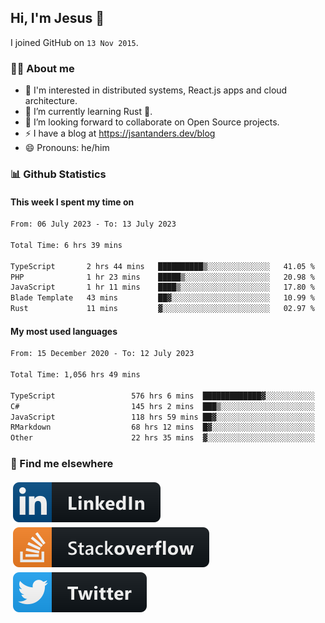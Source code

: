 ## Hi, I'm Jesus 👋

I joined GitHub on `13 Nov 2015`.

<!-- Talking about you -->

### 👨‍💻 About me

- 👦 I'm interested in distributed systems, React.js apps and cloud architecture.
- 🌱 I’m currently learning Rust 🦀.
- 👯 I’m looking forward to collaborate on Open Source projects.
- ⚡️ I have a blog at <https://jsantanders.dev/blog>
- 😄 Pronouns: he/him

### 📊 Github Statistics

#### This week I spent my time on

<!--START_SECTION:weekly-->

```txt
From: 06 July 2023 - To: 13 July 2023

Total Time: 6 hrs 39 mins

TypeScript       2 hrs 44 mins   ██████████▒░░░░░░░░░░░░░░   41.05 %
PHP              1 hr 23 mins    █████▒░░░░░░░░░░░░░░░░░░░   20.98 %
JavaScript       1 hr 11 mins    ████▒░░░░░░░░░░░░░░░░░░░░   17.80 %
Blade Template   43 mins         ██▓░░░░░░░░░░░░░░░░░░░░░░   10.99 %
Rust             11 mins         ▓░░░░░░░░░░░░░░░░░░░░░░░░   02.97 %
```

<!--END_SECTION:weekly-->

#### My most used languages

<!--START_SECTION:alltime-->

```txt
From: 15 December 2020 - To: 12 July 2023

Total Time: 1,056 hrs 49 mins

TypeScript                 576 hrs 6 mins  █████████████▓░░░░░░░░░░░   54.51 %
C#                         145 hrs 2 mins  ███▒░░░░░░░░░░░░░░░░░░░░░   13.72 %
JavaScript                 118 hrs 59 mins ██▓░░░░░░░░░░░░░░░░░░░░░░   11.26 %
RMarkdown                  68 hrs 12 mins  █▓░░░░░░░░░░░░░░░░░░░░░░░   06.45 %
Other                      22 hrs 35 mins  ▓░░░░░░░░░░░░░░░░░░░░░░░░   02.14 %
```

<!--END_SECTION:alltime-->

### 📢 Find me elsewhere

<p>
  <a target="_blank" href="https://linkedin.com/in/jsantanders">
    <img src="https://github.com/jsantanders/jsantanders/blob/master/img/linkedin.svg" alt="LinkedIn" style="vertical-align:top; margin:4px">
  </a>
  
  <a target="_blank" href="https://stackoverflow.com/users/7318331/jesus-santander">
    <img src="https://github.com/jsantanders/jsantanders/blob/master/img/stackoverflow.svg" alt="StackOverflow" style="vertical-align:top; margin:4px">
  </a>
  
  <a target="_blank" href="http://twitter.com/jsantanders">
    <img src="https://github.com/jsantanders/jsantanders/blob/master/img/twitter.svg" alt="Twitter" style="vertical-align:top; margin:4px">
  </a>
</p>
